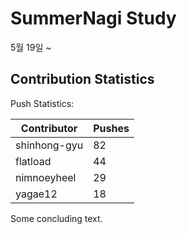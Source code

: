 # SummerNagi Study

5월 19일 ~ 

## Contribution Statistics

Push Statistics:

| Contributor | Pushes |
| ----------- | ------ |
| shinhong-gyu | 82 |
| flatload | 44 |
| nimnoeyheel | 29 |
| yagae12 | 18 |

Some concluding text.
